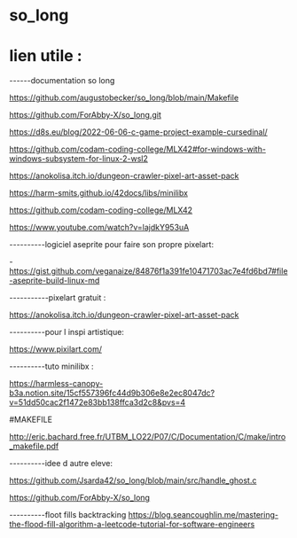 # so_long


# lien utile :

------documentation so long

https://github.com/augustobecker/so_long/blob/main/Makefile

https://github.com/ForAbby-X/so_long.git

https://d8s.eu/blog/2022-06-06-c-game-project-example-cursedinal/

https://github.com/codam-coding-college/MLX42#for-windows-with-windows-subsystem-for-linux-2-wsl2

https://anokolisa.itch.io/dungeon-crawler-pixel-art-asset-pack

https://harm-smits.github.io/42docs/libs/minilibx

https://github.com/codam-coding-college/MLX42

https://www.youtube.com/watch?v=lajdkY953uA


----------logiciel aseprite pour faire son propre pixelart:

-https://gist.github.com/veganaize/84876f1a391fe10471703ac7e4fd6bd7#file-aseprite-build-linux-md

-----------pixelart gratuit :

https://anokolisa.itch.io/dungeon-crawler-pixel-art-asset-pack

----------pour l inspi artistique:

https://www.pixilart.com/

----------tuto minilibx :

https://harmless-canopy-b3a.notion.site/15cf557396fc44d9b306e8e2ec8047dc?v=51dd50cac2f1472e83bb138ffca3d2c8&pvs=4

#MAKEFILE

http://eric.bachard.free.fr/UTBM_LO22/P07/C/Documentation/C/make/intro_makefile.pdf

----------idee d autre eleve:

https://github.com/Jsarda42/so_long/blob/main/src/handle_ghost.c

https://github.com/ForAbby-X/so_long

----------floot fills backtracking
https://blog.seancoughlin.me/mastering-the-flood-fill-algorithm-a-leetcode-tutorial-for-software-engineers
